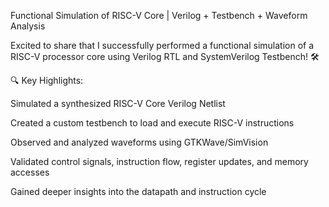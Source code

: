 Functional Simulation of RISC-V Core | Verilog + Testbench + Waveform Analysis

Excited to share that I successfully performed a functional simulation of a RISC-V processor core using Verilog RTL and SystemVerilog Testbench! 🛠️

🔍 Key Highlights:

Simulated a synthesized RISC-V Core Verilog Netlist

Created a custom testbench to load and execute RISC-V instructions

Observed and analyzed waveforms using GTKWave/SimVision

Validated control signals, instruction flow, register updates, and memory accesses

Gained deeper insights into the datapath and instruction cycle
